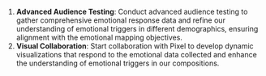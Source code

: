 1. **Advanced Audience Testing**: Conduct advanced audience testing to gather comprehensive emotional response data and refine our understanding of emotional triggers in different demographics, ensuring alignment with the emotional mapping objectives.
2. **Visual Collaboration**: Start collaboration with Pixel to develop dynamic visualizations that respond to the emotional data collected and enhance the understanding of emotional triggers in our compositions.